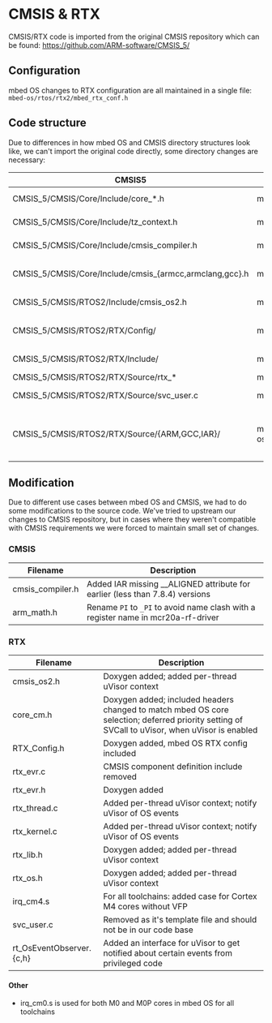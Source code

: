 # CMSIS & RTX

CMSIS/RTX code is imported from the original CMSIS repository which can be found: https://github.com/ARM-software/CMSIS_5/

## Configuration

mbed OS changes to RTX configuration are all maintained in a single file: `mbed-os/rtos/rtx2/mbed_rtx_conf.h`

## Code structure

Due to differences in how mbed OS and CMSIS directory structures look like, we can't import the original code directly, some directory changes are necessary:

CMSIS5 | mbed OS | Explanation |
-------|---------|-------------|
CMSIS_5/CMSIS/Core/Include/core_*.h | mbed-os/cmsis/ | Core specific code |
CMSIS_5/CMSIS/Core/Include/tz_context.h | mbed-os/cmsis/ | TrustZone code |
CMSIS_5/CMSIS/Core/Include/cmsis_compiler.h | mbed-os/cmsis/ | Toolchain generic code |
CMSIS_5/CMSIS/Core/Include/cmsis_{armcc,armclang,gcc}.h | mbed-os/cmsis/TOOLCHAIN_{ARM,GCC}/ | Toolchain specific code |
CMSIS_5/CMSIS/RTOS2/Include/cmsis_os2.h | mbed-os/rtos/rtx2/TARGET_CORTEX_M/ | RTX main header |
CMSIS_5/CMSIS/RTOS2/RTX/Config/ | mbed-os/rtos/rtx2/TARGET_CORTEX_M/ | RTX configuration files |
CMSIS_5/CMSIS/RTOS2/RTX/Include/ | mbed-os/rtos/rtx2/TARGET_CORTEX_M/ | RTX definitions |
CMSIS_5/CMSIS/RTOS2/RTX/Source/rtx_* | mbed-os/rtos/rtx2/TARGET_CORTEX_M/ | RTX sources |
CMSIS_5/CMSIS/RTOS2/RTX/Source/svc_user.c | mbed-os/rtos/rtx2/TARGET_CORTEX_M/ | RTX SVC user table |
CMSIS_5/CMSIS/RTOS2/RTX/Source/{ARM,GCC,IAR}/| mbed-os/rtos/rtx2/TARGET_CORTEX_M/TARGET_{M0,M0P,M3,RTOS_M4_M7}/TOOLCHAIN_{ARM,GCC,IAR} | Toolchain and core specific exception handlers |

## Modification

Due to different use cases between mbed OS and CMSIS, we had to do some modifications to the source code. We've tried to upstream our changes to CMSIS repository, but in cases where they weren't compatible with CMSIS requirements we were forced to maintain small set of changes.

### CMSIS


Filename | Description |
---------|-------------|
cmsis_compiler.h | Added IAR missing __ALIGNED attribute for earlier (less than 7.8.4) versions |
arm_math.h | Rename `PI` to `_PI` to avoid name clash with a register name in mcr20a-rf-driver |

### RTX

Filename | Description |
---------|-------------|
cmsis_os2.h | Doxygen added; added per-thread uVisor context |
core_cm.h | Doxygen added; included headers changed to match mbed OS core selection; deferred priority setting of SVCall to uVisor, when uVisor is enabled |
RTX_Config.h | Doxygen added, mbed OS RTX config included |
rtx_evr.c | CMSIS component definition include removed |
rtx_evr.h | Doxygen added |
rtx_thread.c | Added per-thread uVisor context; notify uVisor of OS events  |
rtx_kernel.c | Added per-thread uVisor context; notify uVisor of OS events |
rtx_lib.h | Doxygen added; added per-thread uVisor context |
rtx_os.h | Doxygen added; added per-thread uVisor context |
irq_cm4.s | For all toolchains: added case for Cortex M4 cores without VFP|
svc_user.c | Removed as it's template file and should not be in our code base|
rt_OsEventObserver.{c,h} | Added an interface for uVisor to get notified about certain events from privileged code |

#### Other

* irq_cm0.s is used for both M0 and M0P cores in mbed OS for all toolchains
